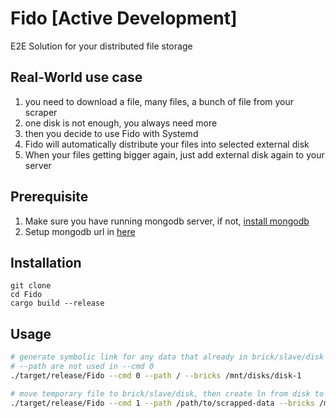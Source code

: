 # Fido [Active Development]
E2E Solution for your distributed file storage

## Real-World use case

1. you need to download a file, many files, a bunch of file from your scraper
2. one disk is not enough, you always need more
3. then you decide to use Fido with Systemd
4. Fido will automatically distribute your files into selected external disk
5. When your files getting bigger again, just add external disk again to your server

## Prerequisite

1. Make sure you have running mongodb server, if not, [install mongodb](https://docs.mongodb.com/manual/tutorial/install-mongodb-on-ubuntu/)
2. Setup mongodb url in [here](https://github.com/codenoid/Fido/blob/master/src/main.rs#L49)

## Installation

```
git clone 
cd Fido
cargo build --release
```

## Usage

```bash
# generate symbolic link for any data that already in brick/slave/disk
# --path are not used in --cmd 0
./target/release/Fido --cmd 0 --path / --bricks /mnt/disks/disk-1

# move temporary file to brick/slave/disk, then create ln from disk to temporary location
./target/release/Fido --cmd 1 --path /path/to/scrapped-data --bricks /mnt/disks/
```